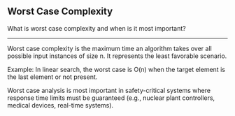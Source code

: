 ## Worst Case Complexity

What is worst case complexity and when is it most important?

---

Worst case complexity is the maximum time an algorithm takes over all possible input instances of size n. It represents the least favorable scenario.

Example: In linear search, the worst case is O(n) when the target element is the last element or not present.

Worst case analysis is most important in safety-critical systems where response time limits must be guaranteed (e.g., nuclear plant controllers, medical devices, real-time systems).

